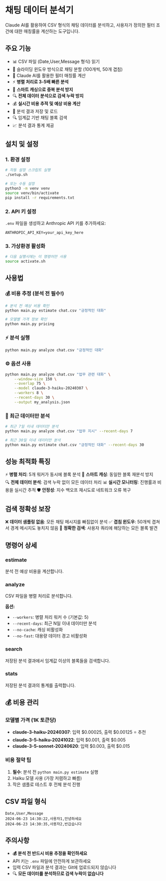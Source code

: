 # 채팅 데이터 분석기

Claude AI를 활용하여 CSV 형식의 채팅 데이터를 분석하고, 사용자가 정의한 필터 조건에 대한 매칭률을 계산하는 도구입니다.

## 주요 기능

- 📊 CSV 파일 (Date,User,Message 형식) 읽기
- 🔄 슬라이딩 윈도우 방식으로 채팅 분할 (100개씩, 50개 겹침)
- 🤖 Claude AI를 활용한 필터 매칭률 계산
- ⚡ **병렬 처리로 3-5배 빠른 분석**
- 🧠 **스마트 캐싱으로 중복 분석 방지**
- 🔍 **전체 데이터 분석으로 검색 누락 방지**
- 💰 **실시간 비용 추적 및 예상 비용 계산**
- 💾 분석 결과 저장 및 로드
- 🔍 임계값 기반 채팅 블록 검색
- 📈 분석 결과 통계 제공

## 설치 및 설정

### 1. 환경 설정

```bash
# 자동 설정 스크립트 실행
./setup.sh

# 또는 수동 설정
python3 -m venv venv
source venv/bin/activate
pip install -r requirements.txt
```

### 2. API 키 설정

`.env` 파일을 생성하고 Anthropic API 키를 추가하세요:

```env
ANTHROPIC_API_KEY=your_api_key_here
```

### 3. 가상환경 활성화

```bash
# 다음 실행시에는 이 명령어만 사용
source activate.sh
```

## 사용법

### 💰 비용 추정 (분석 전 필수!)

```bash
# 분석 전 예상 비용 확인
python main.py estimate chat.csv "긍정적인 대화"

# 모델별 가격 정보 확인
python main.py pricing
```

### ⚡ 분석 실행

```bash
python main.py analyze chat.csv "긍정적인 대화"
```

### ⚙️ 옵션 사용

```bash
python main.py analyze chat.csv "업무 관련 대화" \
    --window-size 150 \
    --overlap 75 \
    --model claude-3-haiku-20240307 \
    --workers 8 \
    --recent-days 30 \
    --output my_analysis.json
```

### 📅 최근 데이터만 분석

```bash
# 최근 7일 이내 데이터만 분석
python main.py analyze chat.csv "업무 지시" --recent-days 7

# 최근 30일 이내 데이터만 분석
python main.py estimate chat.csv "긍정적인 대화" --recent-days 30
```

## 성능 최적화 특징

⚡ **병렬 처리**: 5개 워커가 동시에 블록 분석
🧠 **스마트 캐싱**: 동일한 블록 재분석 방지  
🔍 **전체 데이터 분석**: 검색 누락 없이 모든 데이터 처리
📊 **실시간 모니터링**: 진행률과 비용을 실시간 추적
🛡️ **안정성**: 지수 백오프 재시도로 네트워크 오류 복구

## 검색 정확성 보장

❌ **데이터 샘플링 없음**: 모든 채팅 메시지를 빠짐없이 분석
✅ **겹침 윈도우**: 50개씩 겹쳐서 경계 메시지도 놓치지 않음
🎯 **정확한 검색**: 사용자 쿼리에 해당하는 모든 블록 발견

## 명령어 상세

### estimate
분석 전 예상 비용을 계산합니다.

### analyze  
CSV 파일을 병렬 처리로 분석합니다.

**옵션:**
- `--workers`: 병렬 처리 워커 수 (기본값: 5)
- `--recent-days`: 최근 N일 이내 데이터만 분석
- `--no-cache`: 캐싱 비활성화
- `--no-fast`: 대용량 데이터 경고 비활성화

### search
저장된 분석 결과에서 임계값 이상의 블록들을 검색합니다.

### stats
저장된 분석 결과의 통계를 출력합니다.

## 💰 비용 관리

### 모델별 가격 (1K 토큰당)
- **claude-3-haiku-20240307**: 입력 $0.00025, 출력 $0.00125 ⭐ 추천
- **claude-3-5-haiku-20241022**: 입력 $0.001, 출력 $0.005 
- **claude-3-5-sonnet-20240620**: 입력 $0.003, 출력 $0.015

### 비용 절약 팁
1. **필수**: 분석 전 `python main.py estimate` 실행
2. Haiku 모델 사용 (가장 저렴하고 빠름)
3. 작은 샘플로 테스트 후 전체 분석 진행

## CSV 파일 형식

```csv
Date,User,Message
2024-06-23 14:30:22,사용자1,안녕하세요
2024-06-23 14:30:35,사용자2,반갑습니다
```

## 주의사항

- **💰 분석 전 반드시 비용 추정을 확인하세요**
- API 키는 `.env` 파일에 안전하게 보관하세요
- 입력 CSV 파일과 분석 결과는 Git에 업로드되지 않습니다
- 🔍 **모든 데이터를 분석하므로 검색 누락이 없습니다**